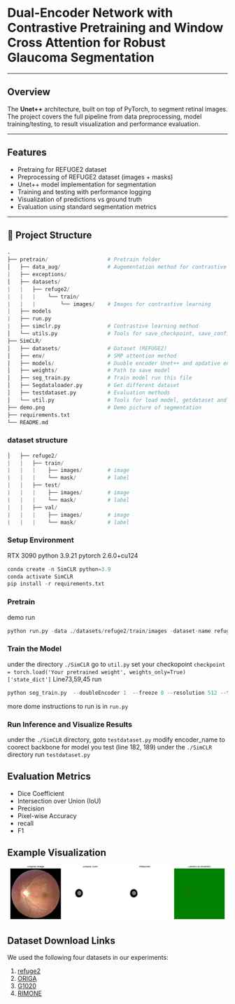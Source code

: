 #  Dual-Encoder Network with Contrastive Pretraining and Window Cross Attention for Robust Glaucoma Segmentation

---

##  Overview

The **Unet++** architecture, built on top of PyTorch, to segment retinal images. The project covers the full pipeline from data preprocessing, model training/testing, to result visualization and performance evaluation.

---

##  Features
-  Pretraing for REFUGE2 dataset
-  Preprocessing of REFUGE2 dataset (images + masks)
-  Unet++ model implementation for segmentation
-  Training and testing with performance logging
-  Visualization of predictions vs ground truth
-  Evaluation using standard segmentation metrics

---

## 📁 Project Structure

 ```python 
.
├── pretrain/                   # Pretrain folder
│   ├── data_aug/               # Augementation method for contrastive learning
|   ├── exceptions/
│   ├── datasets/           
|   |   ├── refuge2/  
|   |   |    └── train/           
|   |   |        └── images/    # Images for contrastive learning
|   ├── models
|   ├── run.py
|   ├── simclr.py               # Contrastive learning method
│   └── utils.py                # Tools for save_checkpoint, save_config_file, calculate accuracy
├── SimCLR/                     
│   ├── datasets/               # Dataset (REFUGE2)
│   ├── env/                    # SMP attention method
│   ├── models/                 # Duoble encoder Unet++ and apdative encoder for contrastive learning
│   ├── weights/                # Path to save model
│   ├── seg_train.py            # Train model run this file
│   ├── Segdataloader.py        # Get different dataset
│   ├── testdataset.py          # Evaluation methods
│   └── util.py                 # Tools for load model, getdataset and get dataloader
├── demo.png                    # Demo picture of segmentation
├── requirements.txt                
└── README.md
```
### dataset structure
```python
│   ├── refuge2/          
|   |   ├── train/  
|   |   |    ├── images/        # image
|   |   |    └── mask/          # label
|   |   ├── test/  
|   |   |    ├── images/        # image
|   |   |    └── mask/          # label
|   |   ├── val/  
|   |   |    ├── images/        # image
|   |   |    └── mask/          # label
```
### Setup Environment
RTX 3090
python 3.9.21
pytorch 2.6.0+cu124
```python
conda create -n SimCLR python=3.9
conda activate SimCLR
pip install -r requirements.txt
```
### Pretrain
demo run
```python
python run.py -data ./datasets/refuge2/train/images -dataset-name refuge2 --log-every-n-steps 100 --epochs 500 --batch-size 4
```
### Train the Model
under the directory `./SimCLR` 
go to  `util.py` set your checkopoint `checkpoint = torch.load('Your pretrained weight', weights_only=True)['state_dict']` Line73,59,45
run 
```python
python seg_train.py  --doubleEncoder 1  --freeze 0 --resolution 512 --train_batch_size 4 --backbone timm-efficientnet-b5 --num_train_epochs 250
```
more dome instructions to run is in  `run.py`

### Run Inference and Visualize Results
under the `./SimCLR` directory, goto `testdataset.py` modify encoder_name to coorect backbone for model you test (line 182, 189)
under the `./SimCLR` directory run `testdataset.py`
## Evaluation Metrics
- Dice Coefficient
- Intersection over Union (IoU)
- Precision
- Pixel-wise Accuracy
- recall
- F1
## Example Visualization
![immage](demo.png)

## Dataset Download Links
We used the following four datasets in our experiments:
1. [refuge2](https://refuge.grand-challenge.org/Download/)
2. [ORIGA](https://www.researchgate.net/deref/https://drive.google.com/open?id=1VPCvVsPgrfPNIl932xgU3XC_WFLUsXJR)
3. [G1020](https://www.kaggle.com/datasets/arnavjain1/glaucoma-datasets)
4. [RIMONE](https://github.com/miag-ull/rim-one-dl)















